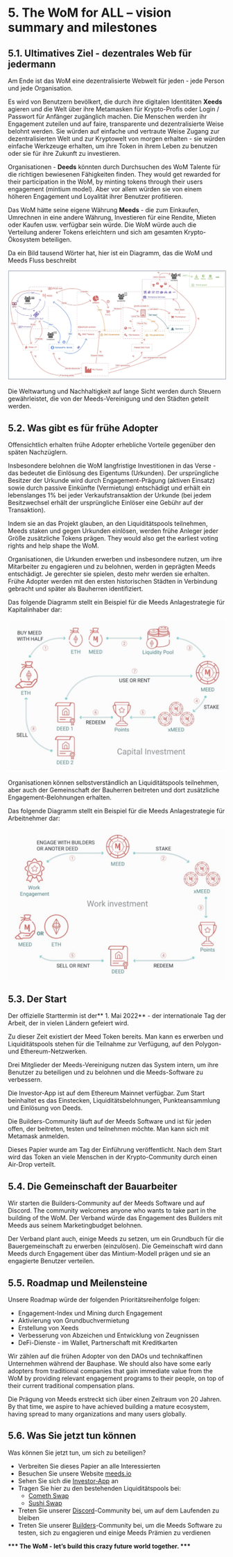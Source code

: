 # 5. The WoM for ALL – vision summary and milestones

## 5.1. Ultimatives Ziel - dezentrales Web für jedermann

Am Ende ist das WoM eine dezentralisierte Webwelt für jeden - jede Person und jede Organisation.

Es wird von Benutzern bevölkert, die durch ihre digitalen Identitäten **Xeeds** agieren und die Welt über ihre Metamasken für Krypto-Profis oder Login / Passwort für Anfänger zugänglich machen. Die Menschen werden ihr Engagement zuteilen und auf faire, transparente und dezentralisierte Weise belohnt werden. Sie würden auf einfache und vertraute Weise Zugang zur dezentralisierten Welt und zur Kryptowelt von morgen erhalten - sie würden einfache Werkzeuge erhalten, um ihre Token in ihrem Leben zu benutzen oder sie für ihre Zukunft zu investieren.

Organisationen - **Deeds** könnten durch Durchsuchen des WoM Talente für die richtigen bewiesenen Fähigkeiten finden. They would get rewarded for their participation in the WoM, by minting tokens through their users engagement (mintium model). Aber vor allem würden sie von einem höheren Engagement und Loyalität ihrer Benutzer profitieren.

Das WoM hätte seine eigene Währung **Meeds** - die zum Einkaufen, Umrechnen in eine andere Währung, Investieren für eine Rendite, Mieten oder Kaufen usw. verfügbar sein würde. Die WoM würde auch die Verteilung anderer Tokens erleichtern und sich am gesamten Krypto-Ökosystem beteiligen.

Da ein Bild tausend Wörter hat, hier ist ein Diagramm, das die WoM und Meeds Fluss beschreibt

![WoM und Meeds fließt](en/img/wom-flows.png)

Die Weltwartung und Nachhaltigkeit auf lange Sicht werden durch Steuern gewährleistet, die von der Meeds-Vereinigung und den Städten geteilt werden.

## 5.2. Was gibt es für frühe Adopter

Offensichtlich erhalten frühe Adopter erhebliche Vorteile gegenüber den späten Nachzüglern.

Insbesondere belohnen die WoM langfristige Investitionen in das Verse - das bedeutet die Einlösung des Eigentums (Urkunden). Der ursprüngliche Besitzer der Urkunde wird durch Engagement-Prägung (aktiven Einsatz) sowie durch passive Einkünfte (Vermietung) entschädigt und erhält ein lebenslanges 1% bei jeder Verkaufstransaktion der Urkunde (bei jedem Besitzwechsel erhält der ursprüngliche Einlöser eine Gebühr auf der Transaktion).

Indem sie an das Projekt glauben, an den Liquiditätspools teilnehmen, Meeds staken und gegen Urkunden einlösen, werden frühe Anleger jeder Größe zusätzliche Tokens prägen. They would also get the earliest voting rights and help shape the WoM.

Organisationen, die Urkunden erwerben und insbesondere nutzen, um ihre Mitarbeiter zu engagieren und zu belohnen, werden in geprägten Meeds entschädigt. Je gerechter sie spielen, desto mehr werden sie erhalten. Frühe Adopter werden mit den ersten historischen Städten in Verbindung gebracht und später als Bauherren identifiziert.

Das folgende Diagramm stellt ein Beispiel für die Meeds Anlagestrategie für Kapitalinhaber dar:

![Meeds Anlagestrategie für Kapitalbesitzer](en/img/invest-capital.png)

Organisationen können selbstverständlich an Liquiditätspools teilnehmen, aber auch der Gemeinschaft der Bauherren beitreten und dort zusätzliche Engagement-Belohnungen erhalten.

Das folgende Diagramm stellt ein Beispiel für die Meeds Anlagestrategie für Arbeitnehmer dar:

![Meeds Anlagestrategie für Kapitaleigner](en/img/invest-work.png)

## 5.3. Der Start

Der offizielle Starttermin ist der** 1. Mai 2022** - der internationale Tag der Arbeit, der in vielen Ländern gefeiert wird.

Zu dieser Zeit existiert der Meed Token bereits. Man kann es erwerben und Liquiditätspools stehen für die Teilnahme zur Verfügung, auf den Polygon- und Ethereum-Netzwerken.

Drei Mitglieder der Meeds-Vereinigung nutzen das System intern, um ihre Benutzer zu beteiligen und zu belohnen und die Meeds-Software zu verbessern.

Die Investor-App ist auf dem Ethereum Mainnet verfügbar. Zum Start beinhaltet es das Einstecken, Liquiditätsbelohnungen, Punkteansammlung und Einlösung von Deeds.

Die Builders-Community läuft auf der Meeds Software und ist für jeden offen, der beitreten, testen und teilnehmen möchte. Man kann sich mit Metamask anmelden.

Dieses Papier wurde am Tag der Einführung veröffentlicht. Nach dem Start wird das Token an viele Menschen in der Krypto-Community durch einen Air-Drop verteilt.

## 5.4. Die Gemeinschaft der Bauarbeiter

Wir starten die Builders-Community auf der Meeds Software und auf Discord. The community welcomes anyone who wants to take part in the building of the WoM. Der Verband würde das Engagement des Builders mit Meeds aus seinem Marketingbudget belohnen.

Der Verband plant auch, einige Meeds zu setzen, um ein Grundbuch für die Bauergemeinschaft zu erwerben (einzulösen). Die Gemeinschaft wird dann Meeds durch Engagement über das Mintium-Modell prägen und sie an engagierte Benutzer verteilen.

## 5.5. Roadmap und Meilensteine

Unsere Roadmap würde der folgenden Prioritätsreihenfolge folgen:

- Engagement-Index und Mining durch Engagement
- Aktivierung von Grundbuchvermietung
- Erstellung von Xeeds
- Verbesserung von Abzeichen und Entwicklung von Zeugnissen
- DeFi-Dienste - im Wallet, Partnerschaft mit Kreditkarten

Wir zählen auf die frühen Adopter von den DAOs und technikaffinen Unternehmen während der Bauphase. We should also have some early adopters from traditional companies that gain immediate value from the WoM by providing relevant engagement programs to their people, on top of their current traditional compensation plans.

Die Prägung von Meeds erstreckt sich über einen Zeitraum von 20 Jahren. By that time, we aspire to have achieved building a mature ecosystem, having spread to many organizations and many users globally.

## 5.6. Was Sie jetzt tun können

Was können Sie jetzt tun, um sich zu beteiligen?

- Verbreiten Sie dieses Papier an alle Interessierten
- Besuchen Sie unsere Website [meeds.io](https://www.meeds.io/)
- Sehen Sie sich die [Investor-App](https://meeds.io/investors) an
- Tragen Sie hier zu den bestehenden Liquiditätspools bei:
  - [Cometh Swap](https://swap.cometh.io/)
  - [Sushi Swap](https://sushi.com)
- Treten Sie unserer [Discord](https://discord.com/invite/hAuADSq3)-Community bei, um auf dem Laufenden zu bleiben
- Treten Sie unserer [Builders](https://meeds.io/builders)-Community bei, um die Meeds Software zu testen, sich zu engagieren und einige Meeds Prämien zu verdienen

**\*\*\* The WoM - let’s build this crazy future world together. \*\*\***